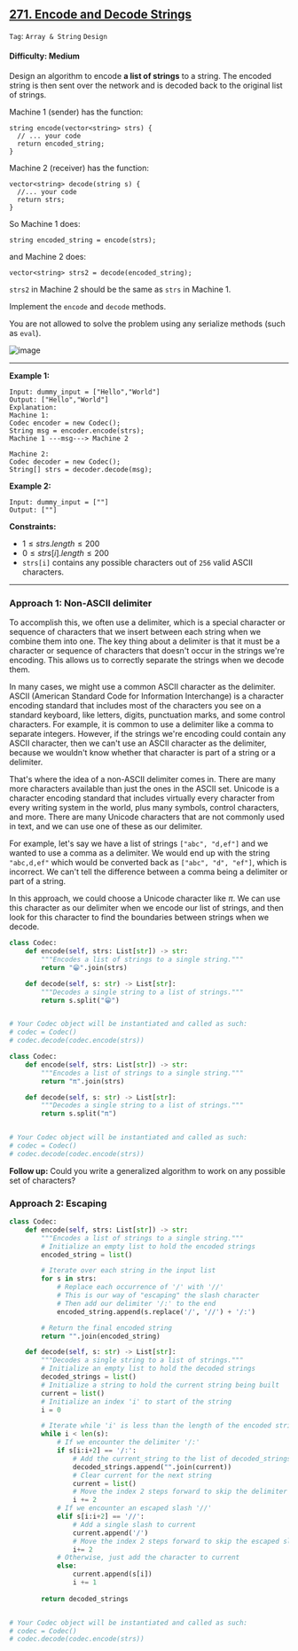 ## [271. Encode and Decode Strings](https://leetcode.com/problems/encode-and-decode-strings/)

```Tag```: ```Array & String``` ```Design```

#### Difficulty: Medium

Design an algorithm to encode __a list of strings__ to a string. The encoded string is then sent over the network and is decoded back to the original list of strings.

Machine 1 (sender) has the function:
```
string encode(vector<string> strs) {
  // ... your code
  return encoded_string;
}
```

Machine 2 (receiver) has the function:
```
vector<string> decode(string s) {
  //... your code
  return strs;
}
```

So Machine 1 does:
```
string encoded_string = encode(strs);
```
and Machine 2 does:
```
vector<string> strs2 = decode(encoded_string);
```
```strs2``` in Machine 2 should be the same as ```strs``` in Machine 1.

Implement the ```encode``` and ```decode``` methods.

You are not allowed to solve the problem using any serialize methods (such as ```eval```).

![image](https://github.com/quananhle/Python/assets/35042430/56ff711f-f763-4d14-a180-eecbb35a7d52)

---

__Example 1:__
```
Input: dummy_input = ["Hello","World"]
Output: ["Hello","World"]
Explanation:
Machine 1:
Codec encoder = new Codec();
String msg = encoder.encode(strs);
Machine 1 ---msg---> Machine 2

Machine 2:
Codec decoder = new Codec();
String[] strs = decoder.decode(msg);
```

__Example 2:__
```
Input: dummy_input = [""]
Output: [""]
```

__Constraints:__

- $1 \le strs.length \le 200$
- $0 \le strs[i].length \le 200$
- ```strs[i]``` contains any possible characters out of ```256``` valid ASCII characters.
 
---

### Approach 1: Non-ASCII delimiter

To accomplish this, we often use a delimiter, which is a special character or sequence of characters that we insert between each string when we combine them into one. The key thing about a delimiter is that it must be a character or sequence of characters that doesn't occur in the strings we're encoding. This allows us to correctly separate the strings when we decode them.

In many cases, we might use a common ASCII character as the delimiter. ASCII (American Standard Code for Information Interchange) is a character encoding standard that includes most of the characters you see on a standard keyboard, like letters, digits, punctuation marks, and some control characters. For example, it is common to use a delimiter like a comma to separate integers. However, if the strings we're encoding could contain any ASCII character, then we can't use an ASCII character as the delimiter, because we wouldn't know whether that character is part of a string or a delimiter.

That's where the idea of a non-ASCII delimiter comes in. There are many more characters available than just the ones in the ASCII set. Unicode is a character encoding standard that includes virtually every character from every writing system in the world, plus many symbols, control characters, and more. There are many Unicode characters that are not commonly used in text, and we can use one of these as our delimiter.

For example, let's say we have a list of strings ```["abc", "d,ef"]``` and we wanted to use a comma as a delimiter. We would end up with the string ```"abc,d,ef"``` which would be converted back as ```["abc", "d", "ef"]```, which is incorrect. We can't tell the difference between a comma being a delimiter or part of a string.

In this approach, we could choose a Unicode character like $\pi$. We can use this character as our delimiter when we encode our list of strings, and then look for this character to find the boundaries between strings when we decode.

```Python
class Codec:
    def encode(self, strs: List[str]) -> str:
        """Encodes a list of strings to a single string."""
        return "😁".join(strs)

    def decode(self, s: str) -> List[str]:
        """Decodes a single string to a list of strings."""
        return s.split("😁")


# Your Codec object will be instantiated and called as such:
# codec = Codec()
# codec.decode(codec.encode(strs))
```

```Python
class Codec:
    def encode(self, strs: List[str]) -> str:
        """Encodes a list of strings to a single string."""
        return "π".join(strs)

    def decode(self, s: str) -> List[str]:
        """Decodes a single string to a list of strings."""
        return s.split("π")


# Your Codec object will be instantiated and called as such:
# codec = Codec()
# codec.decode(codec.encode(strs))
```

__Follow up:__ Could you write a generalized algorithm to work on any possible set of characters?

### Approach 2: Escaping

```Python
class Codec:
    def encode(self, strs: List[str]) -> str:
        """Encodes a list of strings to a single string."""
        # Initialize an empty list to hold the encoded strings
        encoded_string = list()

        # Iterate over each string in the input list
        for s in strs:
            # Replace each occurrence of '/' with '//'
            # This is our way of "escaping" the slash character
            # Then add our delimiter '/:' to the end
            encoded_string.append(s.replace('/', '//') + '/:')

        # Return the final encoded string
        return "".join(encoded_string)

    def decode(self, s: str) -> List[str]:
        """Decodes a single string to a list of strings."""
        # Initialize an empty list to hold the decoded strings
        decoded_strings = list()
        # Initialize a string to hold the current string being built
        current = list()
        # Initialize an index 'i' to start of the string
        i = 0

        # Iterate while 'i' is less than the length of the encoded string
        while i < len(s):
            # If we encounter the delimiter '/:'
            if s[i:i+2] == '/:':
                # Add the current_string to the list of decoded_strings
                decoded_strings.append("".join(current))
                # Clear current for the next string
                current = list()
                # Move the index 2 steps forward to skip the delimiter
                i += 2
            # If we encounter an escaped slash '//'
            elif s[i:i+2] == '//':
                # Add a single slash to current
                current.append('/')
                # Move the index 2 steps forward to skip the escaped slash
                i+= 2
            # Otherwise, just add the character to current
            else:
                current.append(s[i])
                i += 1
        
        return decoded_strings


# Your Codec object will be instantiated and called as such:
# codec = Codec()
# codec.decode(codec.encode(strs))
```

